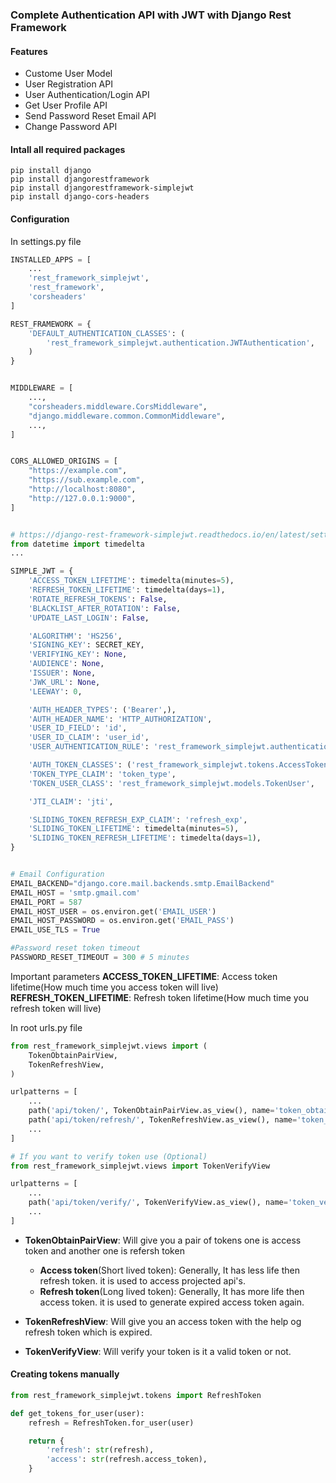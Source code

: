 ### Complete Authentication API with JWT with Django Rest Framework

#### Features
- Custome User Model
- User Registration API
- User Authentication/Login API
- Get User Profile API
- Send Password Reset Email API
- Change Password API

#### Intall all required packages
```git
pip install django
pip install djangorestframework
pip install djangorestframework-simplejwt
pip install django-cors-headers
```

#### Configuration
In settings.py file
```py
INSTALLED_APPS = [
    ...
    'rest_framework_simplejwt',
    'rest_framework',
    'corsheaders'
]

REST_FRAMEWORK = {
    'DEFAULT_AUTHENTICATION_CLASSES': (
        'rest_framework_simplejwt.authentication.JWTAuthentication',
    )
}


MIDDLEWARE = [
    ...,
    "corsheaders.middleware.CorsMiddleware",
    "django.middleware.common.CommonMiddleware",
    ...,
]


CORS_ALLOWED_ORIGINS = [
    "https://example.com",
    "https://sub.example.com",
    "http://localhost:8080",
    "http://127.0.0.1:9000",
]


# https://django-rest-framework-simplejwt.readthedocs.io/en/latest/settings.html
from datetime import timedelta
...

SIMPLE_JWT = {
    'ACCESS_TOKEN_LIFETIME': timedelta(minutes=5),
    'REFRESH_TOKEN_LIFETIME': timedelta(days=1),
    'ROTATE_REFRESH_TOKENS': False,
    'BLACKLIST_AFTER_ROTATION': False,
    'UPDATE_LAST_LOGIN': False,

    'ALGORITHM': 'HS256',
    'SIGNING_KEY': SECRET_KEY,
    'VERIFYING_KEY': None,
    'AUDIENCE': None,
    'ISSUER': None,
    'JWK_URL': None,
    'LEEWAY': 0,

    'AUTH_HEADER_TYPES': ('Bearer',),
    'AUTH_HEADER_NAME': 'HTTP_AUTHORIZATION',
    'USER_ID_FIELD': 'id',
    'USER_ID_CLAIM': 'user_id',
    'USER_AUTHENTICATION_RULE': 'rest_framework_simplejwt.authentication.default_user_authentication_rule',

    'AUTH_TOKEN_CLASSES': ('rest_framework_simplejwt.tokens.AccessToken',),
    'TOKEN_TYPE_CLAIM': 'token_type',
    'TOKEN_USER_CLASS': 'rest_framework_simplejwt.models.TokenUser',

    'JTI_CLAIM': 'jti',

    'SLIDING_TOKEN_REFRESH_EXP_CLAIM': 'refresh_exp',
    'SLIDING_TOKEN_LIFETIME': timedelta(minutes=5),
    'SLIDING_TOKEN_REFRESH_LIFETIME': timedelta(days=1),
}


# Email Configuration
EMAIL_BACKEND="django.core.mail.backends.smtp.EmailBackend"
EMAIL_HOST = 'smtp.gmail.com'
EMAIL_PORT = 587
EMAIL_HOST_USER = os.environ.get('EMAIL_USER')
EMAIL_HOST_PASSWORD = os.environ.get('EMAIL_PASS')
EMAIL_USE_TLS = True

#Password reset token timeout
PASSWORD_RESET_TIMEOUT = 300 # 5 minutes
```
Important parameters
**ACCESS_TOKEN_LIFETIME**: Access token lifetime(How much time you access token will live)
**REFRESH_TOKEN_LIFETIME**: Refresh token lifetime(How much time you refresh token will live)

In root urls.py file
```py
from rest_framework_simplejwt.views import (
    TokenObtainPairView,
    TokenRefreshView,
)

urlpatterns = [
    ...
    path('api/token/', TokenObtainPairView.as_view(), name='token_obtain_pair'),
    path('api/token/refresh/', TokenRefreshView.as_view(), name='token_refresh'),
    ...
]

# If you want to verify token use (Optional) 
from rest_framework_simplejwt.views import TokenVerifyView

urlpatterns = [
    ...
    path('api/token/verify/', TokenVerifyView.as_view(), name='token_verify'),
    ...
]
```

- **TokenObtainPairView**: Will give you a pair of tokens one is access token and another one is refersh token
    - **Access token**(Short lived token): Generally, It has less life then refresh token. it is used to access projected api's.
    - **Refresh token**(Long lived token): Generally, It has more life then access token. it is used to generate expired access token again.

- **TokenRefreshView**: Will give you an access token with the help og refresh token which is expired.

- **TokenVerifyView**: Will verify your token is it a valid token or not.

#### Creating tokens manually
```py
from rest_framework_simplejwt.tokens import RefreshToken

def get_tokens_for_user(user):
    refresh = RefreshToken.for_user(user)

    return {
        'refresh': str(refresh),
        'access': str(refresh.access_token),
    }
```
